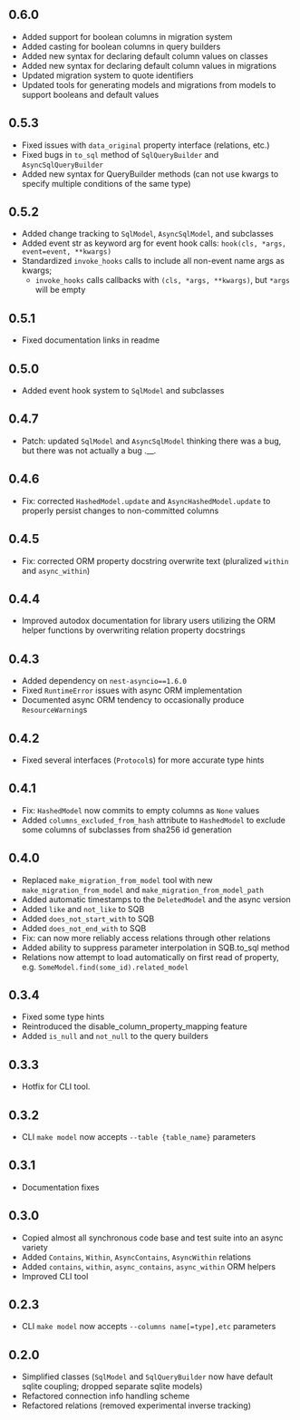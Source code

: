 ## 0.6.0

- Added support for boolean columns in migration system
- Added casting for boolean columns in query builders
- Added new syntax for declaring default column values on classes
- Added new syntax for declaring default column values in migrations
- Updated migration system to quote identifiers
- Updated tools for generating models and migrations from models to support
booleans and default values

## 0.5.3

- Fixed issues with `data_original` property interface (relations, etc.)
- Fixed bugs in `to_sql` method of `SqlQueryBuilder` and `AsyncSqlQueryBuilder`
- Added new syntax for QueryBuilder methods (can not use kwargs to specify
multiple conditions of the same type)

## 0.5.2

- Added change tracking to `SqlModel`, `AsyncSqlModel`, and subclasses
- Added event str as keyword arg for event hook calls: `hook(cls, *args, event=event, **kwargs)`
- Standardized `invoke_hooks` calls to include all non-event name args as kwargs;
  - `invoke_hooks` calls callbacks with `(cls, *args, **kwargs)`, but `*args` will be empty

## 0.5.1

- Fixed documentation links in readme

## 0.5.0

- Added event hook system to `SqlModel` and subclasses

## 0.4.7

- Patch: updated `SqlModel` and `AsyncSqlModel` thinking there was a bug, but
there was not actually a bug .__.

## 0.4.6

- Fix: corrected `HashedModel.update` and `AsyncHashedModel.update` to properly
persist changes to non-committed columns

## 0.4.5

- Fix: corrected ORM property docstring overwrite text (pluralized `within`
and `async_within`)

## 0.4.4

- Improved autodox documentation for library users utilizing the ORM helper
functions by overwriting relation property docstrings

## 0.4.3

- Added dependency on `nest-asyncio==1.6.0`
- Fixed `RuntimeError` issues with async ORM implementation
- Documented async ORM tendency to occasionally produce `ResourceWarning`s

## 0.4.2

- Fixed several interfaces (`Protocol`s) for more accurate type hints

## 0.4.1

- Fix: `HashedModel` now commits to empty columns as `None` values
- Added `columns_excluded_from_hash` attribute to `HashedModel` to exclude
some columns of subclasses from sha256 id generation

## 0.4.0

- Replaced `make_migration_from_model` tool with new `make_migration_from_model`
and `make_migration_from_model_path`
- Added automatic timestamps to the `DeletedModel` and the async version
- Added `like` and `not_like` to SQB
- Added `does_not_start_with` to SQB
- Added `does_not_end_with` to SQB
- Fix: can now more reliably access relations through other relations
- Added ability to suppress parameter interpolation in SQB.to_sql method
- Relations now attempt to load automatically on first read of property, e.g.
`SomeModel.find(some_id).related_model`

## 0.3.4

- Fixed some type hints
- Reintroduced the disable_column_property_mapping feature
- Added `is_null` and `not_null` to the query builders

## 0.3.3

- Hotfix for CLI tool.

## 0.3.2

- CLI `make model` now accepts `--table {table_name}` parameters

## 0.3.1

- Documentation fixes

## 0.3.0

- Copied almost all synchronous code base and test suite into an async variety
- Added `Contains`, `Within`, `AsyncContains`, `AsyncWithin` relations
- Added `contains`, `within`, `async_contains`, `async_within` ORM helpers
- Improved CLI tool

## 0.2.3

- CLI `make model` now accepts `--columns name[=type],etc` parameters

## 0.2.0

- Simplified classes (`SqlModel` and `SqlQueryBuilder` now have default sqlite
coupling; dropped separate sqlite models)
- Refactored connection info handling scheme
- Refactored relations (removed experimental inverse tracking)
